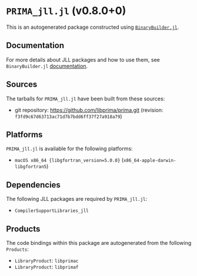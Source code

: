 # `PRIMA_jll.jl` (v0.8.0+0)

This is an autogenerated package constructed using [`BinaryBuilder.jl`](https://github.com/JuliaPackaging/BinaryBuilder.jl).

## Documentation

For more details about JLL packages and how to use them, see `BinaryBuilder.jl` [documentation](https://docs.binarybuilder.org/stable/jll/).

## Sources

The tarballs for `PRIMA_jll.jl` have been built from these sources:

* git repository: https://github.com/libprima/prima.git (revision: `f3fd9c67d63713ac71d7b7bdd6ff37f27a918a79`)

## Platforms

`PRIMA_jll.jl` is available for the following platforms:

* `macOS x86_64 {libgfortran_version=5.0.0}` (`x86_64-apple-darwin-libgfortran5`)

## Dependencies

The following JLL packages are required by `PRIMA_jll.jl`:

* `CompilerSupportLibraries_jll`

## Products

The code bindings within this package are autogenerated from the following `Products`:

* `LibraryProduct`: `libprimac`
* `LibraryProduct`: `libprimaf`

